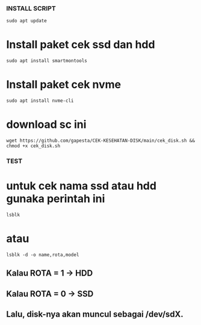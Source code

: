 
### INSTALL SCRIPT

<pre><code>sudo apt update</code></pre>
<h1>Install paket cek ssd dan hdd</h1>
<pre><code>sudo apt install smartmontools</code></pre>
<h1>Install paket cek nvme</h1>
<pre><code>sudo apt install nvme-cli
</code></pre>

<h1>download sc ini</h1>
<pre><code>wget https://github.com/gapesta/CEK-KESEHATAN-DISK/main/cek_disk.sh && chmod +x cek_disk.sh
</code></pre>



### TEST

<h1>untuk cek nama ssd atau hdd gunaka perintah ini</h1>
<pre><code>lsblk</code></pre>
<h1>atau</h1>
<pre><code>lsblk -d -o name,rota,model</code></pre>


<h2>Kalau ROTA = 1 → HDD</h2>
<h2>Kalau ROTA = 0 → SSD</h2>
<h2>Lalu, disk-nya akan muncul sebagai /dev/sdX.</h2>